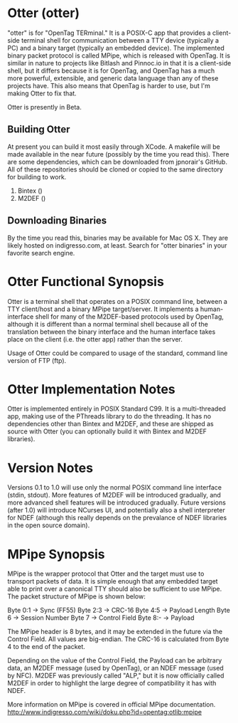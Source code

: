 Otter (otter)
=============

"otter" is for "OpenTag TERminal."  It is a POSIX-C app that provides a client-side terminal shell for communication between a TTY device (typically a PC) and a binary target (typically an embedded device).  The implemented binary packet protocol is called MPipe, which is released with OpenTag.  It is similar in nature to projects like Bitlash and Pinnoc.io in that it is a client-side shell, but it differs because it is for OpenTag, and OpenTag has a much more powerful, extensible, and generic data language than any of these projects have.  This also means that OpenTag is harder to use, but I'm making Otter to fix that.

Otter is presently in Beta.

Building Otter
--------------
At present you can build it most easily through XCode.  A makefile will be made available in the near future (possibly by the time you read this).  There are some dependencies, which can be downloaded from jpnorair's GitHub.  All of these repositories should be cloned or copied to the same directory for building to work.

1. Bintex ()
2. M2DEF ()

Downloading Binaries
--------------------
By the time you read this, binaries may be available for Mac OS X.  They are likely hosted on indigresso.com, at least.  Search for "otter binaries" in your favorite search engine.

Otter Functional Synopsis
=========================
Otter is a terminal shell that operates on a POSIX command line, between a TTY client/host and a binary MPipe target/server.  It implements a human-interface shell for many of the M2DEF-based protocols used by OpenTag, although it is different than a normal terminal shell because all of the translation between the binary interface and the human interface takes place on the client (i.e. the otter app) rather than the server.

Usage of Otter could be compared to usage of the standard, command line version of FTP (ftp).

Otter Implementation Notes
==========================
Otter is implemented entirely in POSIX Standard C99.  It is a multi-threaded app, making use of the PThreads library to do the threading.  It has no dependencies other than Bintex and M2DEF, and these are shipped as source with Otter (you can optionally build it with Bintex and M2DEF libraries).

Version Notes
===============
Versions 0.1 to 1.0 will use only the normal POSIX command line interface (stdin, stdout).  More features of M2DEF will be introduced gradually, and more advanced shell features will be introduced gradually.  Future versions (after 1.0) will introduce NCurses UI, and potentially also a shell interpreter for NDEF (although this really depends on the prevalance of NDEF libraries in the open source domain).


MPipe Synopsis
==============
MPipe is the wrapper protocol that Otter and the target must use to transport packets of data.  It is simple enough that any embedded target able to print over a canonical TTY should also be sufficient to use MPipe.  The packet structure of MPipe is shown below:

Byte 0:1 -> Sync (FF55)
Byte 2:3 -> CRC-16
Byte 4:5 -> Payload Length
Byte 6 -> Session Number
Byte 7 -> Control Field
Byte 8:- -> Payload

The MPipe header is 8 bytes, and it may be extended in the future via the Control Field.  All values are big-endian.  The CRC-16 is calculated from Byte 4 to the end of the packet.

Depending on the value of the Control Field, the Payload can be arbitrary data, an M2DEF message (used by OpenTag), or an NDEF message (used by NFC).  M2DEF was previously called "ALP," but it is now officially called M2DEF in order to highlight the large degree of compatibility it has with NDEF.

More information on MPipe is covered in official MPipe documentation.
http://www.indigresso.com/wiki/doku.php?id=opentag:otlib:mpipe



